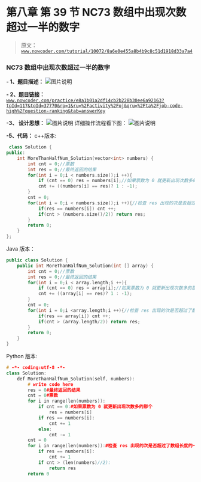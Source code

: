 # 第八章 第 39 节 NC73 数组中出现次数超过一半的数字

> 原文：[`www.nowcoder.com/tutorial/10072/8a6e0e455a8b4b9c8c51d1918d33a7a4`](https://www.nowcoder.com/tutorial/10072/8a6e0e455a8b4b9c8c51d1918d33a7a4)

### NC73 数组中出现次数超过一半的数字

**- 1、题目描述：**
![图片说明](img/11b2aea3f8127cdb8cd69bd027fc115b.png "图片标题")

**- 2、题目链接：**
[`www.nowcoder.com/practice/e8a1b01a2df14cb2b228b30ee6a92163?tpId=117&tqId=37770&rp=1&ru=%2Factivity%2Foj&qru=%2Fta%2Fjob-code-high%2Fquestion-ranking&tab=answerKey`](https://www.nowcoder.com/practice/e8a1b01a2df14cb2b228b30ee6a92163?tpId=117&tqId=37770&rp=1&ru=%2Factivity%2Foj&qru=%2Fta%2Fjob-code-high%2Fquestion-ranking&tab=answerKey)

**-3、 设计思想：**
![图片说明](img/5cd747dbb333e448559f323b30ff569f.png "图片标题")
详细操作流程看下图：
![图片说明](img/f0cf3c64c1821632c177ed0367484788.png "图片标题")

**-5、代码：**
c++版本:

```cpp
 class Solution {
public:
    int MoreThanHalfNum_Solution(vector<int> numbers) {
        int cnt = 0;//票数
        int res = 0;//最终返回的结果
        for(int i = 0;i < numbers.size();i ++){
            if (cnt == 0) res = numbers[i];//如果票数为 0 就更新出现次数多的那个
            cnt += ((numbers[i] == res)? 1 : -1);
        }
        cnt = 0;
        for(int i = 0;i < numbers.size();i ++){//检查 res 出现的次是否超过了数组长度的一半
            if(res == numbers[i]) cnt ++;
            if(cnt > (numbers.size()/2)) return res;
        }
        return 0;
    }
};

```

Java 版本：

```cpp
public class Solution {
    public int MoreThanHalfNum_Solution(int [] array) {
        int cnt = 0;//票数
        int res = 0;//最终返回的结果
        for(int i = 0;i < array.length;i ++){
            if (cnt == 0) res = array[i];//如果票数为 0 就更新出现次数多的那个
            cnt += ((array[i] == res)? 1 : -1);
        }
        cnt = 0;
        for(int i = 0;i <array.length;i ++){//检查 res 出现的次是否超过了数组长度的一半
            if(res == array[i]) cnt ++;
            if(cnt > (array.length/2)) return res;
        }
        return 0;
    }
}
```

Python 版本:

```cpp
# -*- coding:utf-8 -*-
class Solution:
    def MoreThanHalfNum_Solution(self, numbers):
        # write code here
        res = 0#最终返回的结果
        cnt = 0#票数
        for i in range(len(numbers)):
            if cnt == 0:#如果票数为 0 就更新出现次数多的那个
                res = numbers[i]
            if res == numbers[i]:
                cnt += 1
            else:
                cnt -= 1
        cnt = 0        
        for i in range(len(numbers)):#检查 res 出现的次是否超过了数组长度的一半
            if res == numbers[i]:
                cnt += 1
            if cnt > (len(numbers)//2):
                return res
        return 0

```